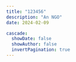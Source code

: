 ```yaml
---
title: "123456"
description: "An NGO"
date: 2024-02-09

cascade:
  showDate: false
  showAuthor: false
  invertPagination: true
---
```


